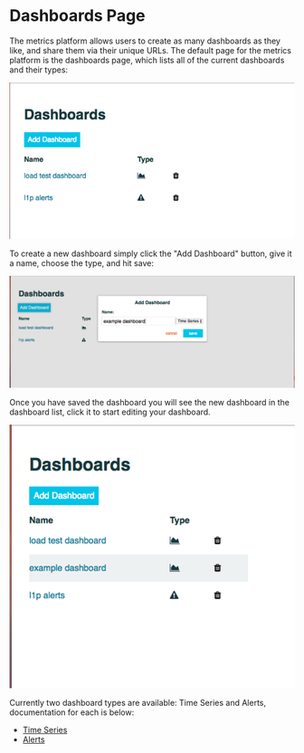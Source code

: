 # Dashboards Page

The metrics platform allows users to create as many dashboards as they like, and share them via their unique URLs. The
default page for the metrics platform is the dashboards page, which lists all of the current dashboards and their types:

![Dashboards Page](images/dashboards/dashboards_page.png)


To create a new dashboard simply click the "Add Dashboard" button, give it a name, choose the type, and hit save:

![Create Dashboard Dialog](images/dashboards/create_dashboard.png)

Once you have saved the dashboard you will see the new dashboard in the dashboard list, click it to start editing your
dashboard.

![Dashboard Created](images/dashboards/dashboard_created.png)

Currently two dashboard types are available: Time Series and Alerts, documentation for each is below:

* [Time Series](time-series.md)
* [Alerts](alerts.md)
